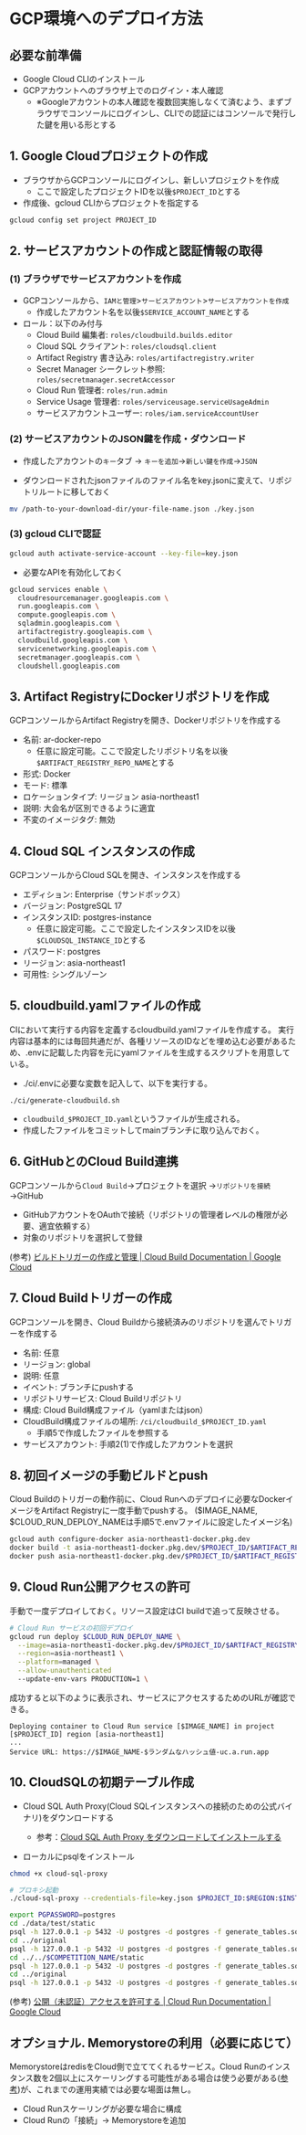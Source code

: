 # GCP環境へのデプロイ方法

## 必要な前準備

- Google Cloud CLIのインストール
- GCPアカウントへのブラウザ上でのログイン・本人確認
   - ※Googleアカウントの本人確認を複数回実施しなくて済むよう、まずブラウザでコンソールにログインし、CLIでの認証にはコンソールで発行した鍵を用いる形とする

## 1. Google Cloudプロジェクトの作成
- ブラウザからGCPコンソールにログインし、新しいプロジェクトを作成
   - ここで設定したプロジェクトIDを以後`$PROJECT_ID`とする
- 作成後、gcloud CLIからプロジェクトを指定する

```bash
gcloud config set project PROJECT_ID
```

## 2. サービスアカウントの作成と認証情報の取得
### (1) ブラウザでサービスアカウントを作成
- GCPコンソールから、`IAMと管理`>`サービスアカウント`>`サービスアカウントを作成`
    - 作成したアカウント名を以後`$SERVICE_ACCOUNT_NAME`とする
- ロール：以下のみ付与
    - Cloud Build 編集者: `roles/cloudbuild.builds.editor`
    - Cloud SQL クライアント: `roles/cloudsql.client`
    - Artifact Registry 書き込み: `roles/artifactregistry.writer`
    - Secret Manager シークレット参照: `roles/secretmanager.secretAccessor`
    - Cloud Run 管理者: `roles/run.admin`
    - Service Usage 管理者: `roles/serviceusage.serviceUsageAdmin`
    - サービスアカウントユーザー: `roles/iam.serviceAccountUser`


### (2) サービスアカウントのJSON鍵を作成・ダウンロード
- 作成したアカウントの`キー`タブ → `キーを追加`→`新しい鍵を作成`→`JSON`

- ダウンロードされたjsonファイルのファイル名をkey.jsonに変えて、リポジトリルートに移しておく
```bash
mv /path-to-your-download-dir/your-file-name.json ./key.json
```


### (3) gcloud CLIで認証

```bash
gcloud auth activate-service-account --key-file=key.json
```

- 必要なAPIを有効化しておく
```bash
gcloud services enable \
  cloudresourcemanager.googleapis.com \
  run.googleapis.com \
  compute.googleapis.com \
  sqladmin.googleapis.com \
  artifactregistry.googleapis.com \
  cloudbuild.googleapis.com \
  servicenetworking.googleapis.com \
  secretmanager.googleapis.com \
  cloudshell.googleapis.com
```

## 3. Artifact RegistryにDockerリポジトリを作成
GCPコンソールからArtifact Registryを開き、Dockerリポジトリを作成する
- 名前: ar-docker-repo
    - 任意に設定可能。ここで設定したリポジトリ名を以後`$ARTIFACT_REGISTRY_REPO_NAME`とする
- 形式: Docker
- モード: 標準
- ロケーションタイプ: リージョン asia-northeast1
- 説明: 大会名が区別できるように適宜
- 不変のイメージタグ: 無効

## 4. Cloud SQL インスタンスの作成
GCPコンソールからCloud SQLを開き、インスタンスを作成する
- エディション: Enterprise（サンドボックス）
- バージョン: PostgreSQL 17
- インスタンスID: postgres-instance
    - 任意に設定可能。ここで設定したインスタンスIDを以後`$CLOUDSQL_INSTANCE_ID`とする
- パスワード: postgres
- リージョン: asia-northeast1
- 可用性: シングルゾーン

## 5. cloudbuild.yamlファイルの作成
CIにおいて実行する内容を定義するcloudbuild.yamlファイルを作成する。
実行内容は基本的には毎回共通だが、各種リソースのIDなどを埋め込む必要があるため、.envに記載した内容を元にyamlファイルを生成するスクリプトを用意している。

- ./ci/.envに必要な変数を記入して、以下を実行する。
```
./ci/generate-cloudbuild.sh
```

- `cloudbuild_$PROJECT_ID.yaml`というファイルが生成される。
- 作成したファイルをコミットしてmainブランチに取り込んでおく。

## 6. GitHubとのCloud Build連携

GCPコンソールから`Cloud Build`→プロジェクトを選択 →`リポジトリを接続`→GitHub
- GitHubアカウントをOAuthで接続（リポジトリの管理者レベルの権限が必要、適宜依頼する）
- 対象のリポジトリを選択して登録

(参考) [ビルドトリガーの作成と管理 | Cloud Build Documentation | Google Cloud](https://cloud.google.com/build/docs/automating-builds/create-manage-triggers?hl=ja)

## 7. Cloud Buildトリガーの作成
GCPコンソールを開き、Cloud Buildから接続済みのリポジトリを選んでトリガーを作成する
- 名前: 任意
- リージョン: global
- 説明: 任意
- イベント: ブランチにpushする
- リポジトリサービス: Cloud Buildリポジトリ
- 構成: Cloud Build構成ファイル（yamlまたはjson）
- CloudBuild構成ファイルの場所: `/ci/cloudbuild_$PROJECT_ID.yaml`
    - 手順5で作成したファイルを参照する
- サービスアカウント: 手順2(1)で作成したアカウントを選択

## 8. 初回イメージの手動ビルドとpush
Cloud Buildのトリガーの動作前に、Cloud Runへのデプロイに必要なDockerイメージをArtifact Registryに一度手動でpushする。
($IMAGE_NAME, $CLOUD_RUN_DEPLOY_NAMEは手順5で.envファイルに設定したイメージ名)

```bash
gcloud auth configure-docker asia-northeast1-docker.pkg.dev
docker build -t asia-northeast1-docker.pkg.dev/$PROJECT_ID/$ARTIFACT_REGISTRY_REPO_NAME/$IMAGE_NAME .
docker push asia-northeast1-docker.pkg.dev/$PROJECT_ID/$ARTIFACT_REGISTRY_REPO_NAME/$IMAGE_NAME
```

## 9. Cloud Run公開アクセスの許可
手動で一度デプロイしておく。リソース設定はCI buildで追って反映させる。
```bash
# Cloud Run サービスの初回デプロイ
gcloud run deploy $CLOUD_RUN_DEPLOY_NAME \
  --image=asia-northeast1-docker.pkg.dev/$PROJECT_ID/$ARTIFACT_REGISTRY_REPO_NAME/$IMAGE_NAME \
  --region=asia-northeast1 \
  --platform=managed \
  --allow-unauthenticated
  --update-env-vars PRODUCTION=1 \
```
成功すると以下のように表示され、サービスにアクセスするためのURLが確認できる。
```
Deploying container to Cloud Run service [$IMAGE_NAME] in project [$PROJECT_ID] region [asia-northeast1]
...
Service URL: https://$IMAGE_NAME-$ランダムなハッシュ値-uc.a.run.app
```

## 10. CloudSQLの初期テーブル作成
- Cloud SQL Auth Proxy(Cloud SQLインスタンスへの接続のための公式バイナリ)をダウンロードする

    - 参考：[Cloud SQL Auth Proxy をダウンロードしてインストールする](https://cloud.google.com/sql/docs/postgres/sql-proxy?hl=ja#install)
- ローカルにpsqlをインストール

```bash
chmod +x cloud-sql-proxy

# プロキシ起動
./cloud-sql-proxy --credentials-file=key.json $PROJECT_ID:$REGION:$INSTANCE_NAME &

export PGPASSWORD=postgres
cd ./data/test/static
psql -h 127.0.0.1 -p 5432 -U postgres -d postgres -f generate_tables.sql
cd ../original
psql -h 127.0.0.1 -p 5432 -U postgres -d postgres -f generate_tables.sql
cd ../../$COMPETITION_NAME/static
psql -h 127.0.0.1 -p 5432 -U postgres -d postgres -f generate_tables.sql
cd ../original
psql -h 127.0.0.1 -p 5432 -U postgres -d postgres -f generate_tables.sql
```

(参考) [公開（未認証）アクセスを許可する | Cloud Run Documentation | Google Cloud](https://cloud.google.com/run/docs/authenticating/public?hl=ja#gcloud)

## オプショナル. Memorystoreの利用（必要に応じて）
MemorystoreはredisをCloud側で立ててくれるサービス。Cloud Runのインスタンス数を2個以上にスケーリングする可能性がある場合は使う必要がある([参考](https://github.com/KazutoMurase/taido-competition-record/issues/125))が、これまでの運用実績では必要な場面は無し。

- Cloud Runスケーリングが必要な場合に構成
- Cloud Runの「接続」→ Memorystoreを追加
